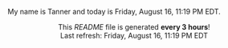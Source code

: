 My name is Tanner and today is Friday, August 16, 11:19 PM EDT.

<p align="center">This <i>README</i> file is generated <b>every 3 hours</b>!</br>Last refresh: Friday, August 16, 11:19 PM EDT<br /></p>
